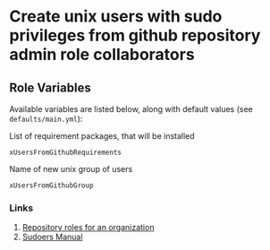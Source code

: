 # Create unix users with sudo privileges from github repository admin role collaborators

## Role Variables

Available variables are listed below, along with default values (see `defaults/main.yml`):

List of requirement packages, that will be installed

    xUsersFromGithubRequirements

Name of new unix group of users

    xUsersFromGithubGroup

### Links

1. [Repository roles for an organization](https://docs.github.com/en/organizations/managing-user-access-to-your-organizations-repositories/repository-roles-for-an-organization)
2. [Sudoers Manual](https://www.sudo.ws/docs/man/1.8.15/sudoers.man/)
